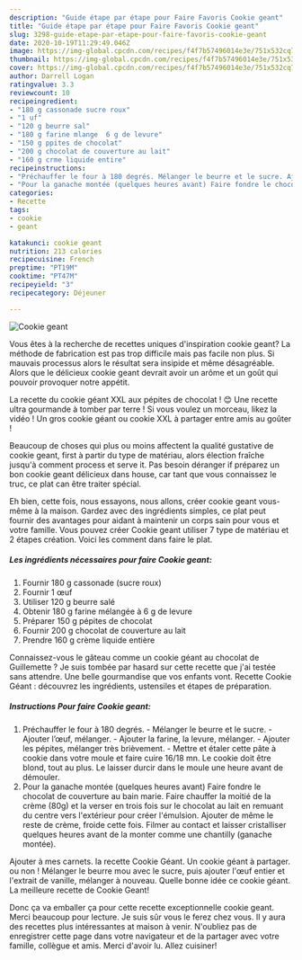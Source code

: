 ```yaml
---
description: "Guide étape par étape pour Faire Favoris Cookie geant"
title: "Guide étape par étape pour Faire Favoris Cookie geant"
slug: 3298-guide-etape-par-etape-pour-faire-favoris-cookie-geant
date: 2020-10-19T11:29:49.046Z
image: https://img-global.cpcdn.com/recipes/f4f7b57496014e3e/751x532cq70/cookie-geant-photo-principale-de-la-recette.jpg
thumbnail: https://img-global.cpcdn.com/recipes/f4f7b57496014e3e/751x532cq70/cookie-geant-photo-principale-de-la-recette.jpg
cover: https://img-global.cpcdn.com/recipes/f4f7b57496014e3e/751x532cq70/cookie-geant-photo-principale-de-la-recette.jpg
author: Darrell Logan
ratingvalue: 3.3
reviewcount: 10
recipeingredient:
- "180 g cassonade sucre roux"
- "1 uf"
- "120 g beurre sal"
- "180 g farine mlange  6 g de levure"
- "150 g ppites de chocolat"
- "200 g chocolat de couverture au lait"
- "160 g crme liquide entire"
recipeinstructions:
- "Préchauffer le four à 180 degrés. Mélanger le beurre et le sucre. Ajouter l’œuf, mélanger. Ajouter la farine, la levure, mélanger. Ajouter les pépites, mélanger très brièvement. Mettre et étaler cette pâte à cookie dans votre moule et faire cuire 16/18 mn. Le cookie doit être blond, tout au plus. Le laisser durcir dans le moule une heure avant de démouler."
- "Pour la ganache montée (quelques heures avant) Faire fondre le chocolat de couverture au bain marie. Faire chauffer la moitié de la crème (80g) et la verser en trois fois sur le chocolat au lait en remuant du centre vers l&#39;extérieur pour créer l&#39;émulsion. Ajouter de même le reste de crème, froide cette fois. Filmer au contact et laisser cristalliser quelques heures avant de la monter comme une chantilly (ganache montée)."
categories:
- Recette
tags:
- cookie
- geant

katakunci: cookie geant 
nutrition: 213 calories
recipecuisine: French
preptime: "PT19M"
cooktime: "PT47M"
recipeyield: "3"
recipecategory: Déjeuner

---
```



![Cookie geant](https://img-global.cpcdn.com/recipes/f4f7b57496014e3e/751x532cq70/cookie-geant-photo-principale-de-la-recette.jpg)

Vous êtes à la recherche de recettes uniques d'inspiration cookie geant? La méthode de fabrication est pas trop difficile mais pas facile non plus. Si mauvais processus alors le résultat sera insipide et même désagréable. Alors que le délicieux cookie geant devrait avoir un arôme et un goût qui pouvoir provoquer notre appétit.

La recette du cookie géant XXL aux pépites de chocolat ! 😊 Une recette ultra gourmande à tomber par terre ! Si vous voulez un morceau, likez la vidéo ! Un gros cookie géant ou cookie XXL à partager entre amis au goûter !

Beaucoup de choses qui plus ou moins affectent la qualité gustative de cookie geant, first à partir du type de matériau, alors élection fraîche jusqu'à comment process et serve it. Pas besoin déranger if préparez un bon cookie geant délicieux dans house, car tant que vous connaissez le truc, ce plat can être traiter spécial.


Eh bien, cette fois, nous essayons, nous allons, créer cookie geant vous-même à la maison. Gardez avec des ingrédients simples, ce plat peut fournir des avantages pour aidant à maintenir un corps sain pour vous et votre famille. Vous pouvez créer Cookie geant utiliser 7 type de matériau et 2 étapes création. Voici les comment dans faire le plat.

<!--inarticleads1-->

##### Les ingrédients nécessaires pour faire Cookie geant:

1. Fournir 180 g cassonade (sucre roux)
1. Fournir 1 œuf
1. Utiliser 120 g beurre salé
1. Obtenir 180 g farine mélangée à 6 g de levure
1. Préparer 150 g pépites de chocolat
1. Fournir 200 g chocolat de couverture au lait
1. Prendre 160 g crème liquide entière


Connaissez-vous le gâteau comme un cookie géant au chocolat de Guillemette ? Je suis tombée par hasard sur cette recette que j&#39;ai testée sans attendre. Une belle gourmandise que vos enfants vont. Recette Cookie Géant : découvrez les ingrédients, ustensiles et étapes de préparation. 

<!--inarticleads2-->

##### Instructions Pour faire Cookie geant:

1. Préchauffer le four à 180 degrés. - Mélanger le beurre et le sucre. - Ajouter l’œuf, mélanger. - Ajouter la farine, la levure, mélanger. - Ajouter les pépites, mélanger très brièvement. - Mettre et étaler cette pâte à cookie dans votre moule et faire cuire 16/18 mn. Le cookie doit être blond, tout au plus. Le laisser durcir dans le moule une heure avant de démouler.
1. Pour la ganache montée (quelques heures avant) Faire fondre le chocolat de couverture au bain marie. Faire chauffer la moitié de la crème (80g) et la verser en trois fois sur le chocolat au lait en remuant du centre vers l&#39;extérieur pour créer l&#39;émulsion. Ajouter de même le reste de crème, froide cette fois. Filmer au contact et laisser cristalliser quelques heures avant de la monter comme une chantilly (ganache montée).


Ajouter à mes carnets. la recette Cookie Géant. Un cookie géant à partager. ou non ! Mélanger le beurre mou avec le sucre, puis ajouter l&#39;œuf entier et l&#39;extrait de vanille, mélanger à nouveau. Quelle bonne idée ce cookie géant. La meilleure recette de Cookie Geant! 


Donc ça va emballer ça pour cette recette exceptionnelle cookie geant. Merci beaucoup pour lecture. Je suis sûr vous le ferez chez vous. Il y aura des recettes plus  intéressantes at maison à venir. N'oubliez pas de enregistrer cette page dans votre navigateur et de la partager avec votre famille, collègue et amis. Merci d'avoir lu. Allez cuisiner!
